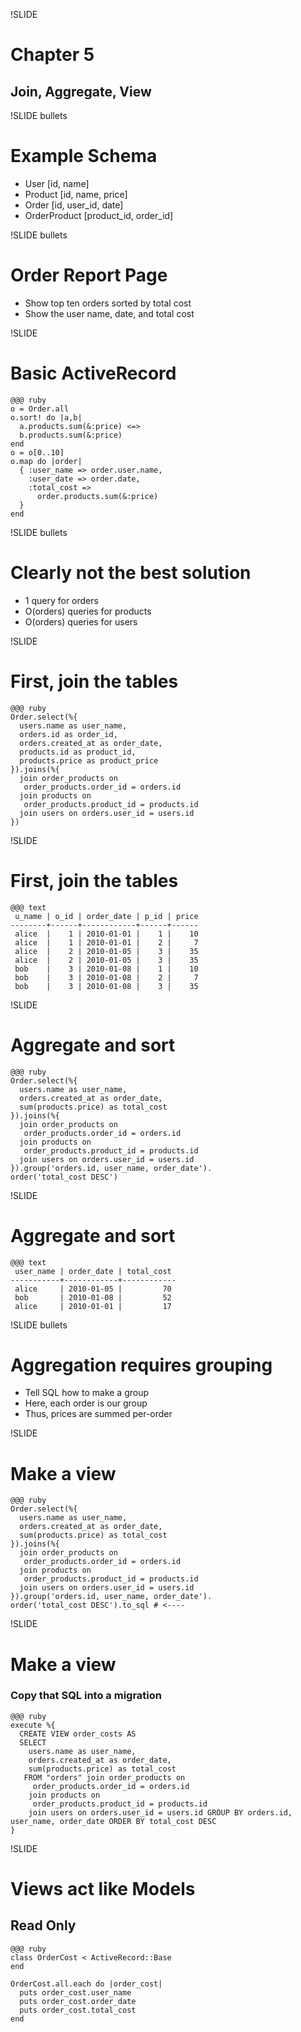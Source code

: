 !SLIDE
# Chapter 5
## Join, Aggregate, View

!SLIDE bullets
# Example Schema
* User [id, name]
* Product [id, name, price]
* Order [id, user\_id, date]
* OrderProduct [product\_id, order\_id]

!SLIDE bullets
# Order Report Page
* Show top ten orders sorted by total cost
* Show the user name, date, and total cost

!SLIDE
# Basic ActiveRecord
    @@@ ruby
    o = Order.all
    o.sort! do |a,b|
      a.products.sum(&:price) <=>
      b.products.sum(&:price)
    end
    o = o[0..10]
    o.map do |order|
      { :user_name => order.user.name,
        :user_date => order.date,
        :total_cost => 
          order.products.sum(&:price)
      }
    end

!SLIDE bullets
# Clearly not the best solution
* 1 query for orders
* O(orders) queries for products
* O(orders) queries for users

!SLIDE
# First, join the tables
    @@@ ruby
    Order.select(%{
      users.name as user_name,
      orders.id as order_id,
      orders.created_at as order_date,
      products.id as product_id,
      products.price as product_price
    }).joins(%{
      join order_products on
       order_products.order_id = orders.id
      join products on 
       order_products.product_id = products.id
      join users on orders.user_id = users.id
    })

!SLIDE
# First, join the tables
    @@@ text 
     u_name | o_id | order_date | p_id | price 
    --------+------+------------+------+------
     alice  |    1 | 2010-01-01 |    1 |    10
     alice  |    1 | 2010-01-01 |    2 |     7
     alice  |    2 | 2010-01-05 |    3 |    35
     alice  |    2 | 2010-01-05 |    3 |    35
     bob    |    3 | 2010-01-08 |    1 |    10
     bob    |    3 | 2010-01-08 |    2 |     7
     bob    |    3 | 2010-01-08 |    3 |    35


!SLIDE
# Aggregate and sort
    @@@ ruby
    Order.select(%{
      users.name as user_name,
      orders.created_at as order_date,
      sum(products.price) as total_cost
    }).joins(%{
      join order_products on
       order_products.order_id = orders.id
      join products on 
       order_products.product_id = products.id
      join users on orders.user_id = users.id
    }).group('orders.id, user_name, order_date').
    order('total_cost DESC')

!SLIDE
# Aggregate and sort
    @@@ text
     user_name | order_date | total_cost 
    -----------+------------+------------
     alice     | 2010-01-05 |         70
     bob       | 2010-01-08 |         52
     alice     | 2010-01-01 |         17




!SLIDE bullets
# Aggregation requires grouping
* Tell SQL how to make a group
* Here, each order is our group
* Thus, prices are summed per-order

!SLIDE
# Make a view
    @@@ ruby
    Order.select(%{
      users.name as user_name,
      orders.created_at as order_date,
      sum(products.price) as total_cost
    }).joins(%{
      join order_products on
       order_products.order_id = orders.id
      join products on 
       order_products.product_id = products.id
      join users on orders.user_id = users.id
    }).group('orders.id, user_name, order_date').
    order('total_cost DESC').to_sql # <----

!SLIDE
# Make a view
### Copy that SQL into a migration
    @@@ ruby
    execute %{
      CREATE VIEW order_costs AS
      SELECT 
        users.name as user_name,
        orders.created_at as order_date,
        sum(products.price) as total_cost
       FROM "orders" join order_products on
         order_products.order_id = orders.id
        join products on 
         order_products.product_id = products.id
        join users on orders.user_id = users.id GROUP BY orders.id, user_name, order_date ORDER BY total_cost DESC
    }

!SLIDE
# Views act like Models
## Read Only
    @@@ ruby
    class OrderCost < ActiveRecord::Base
    end

    OrderCost.all.each do |order_cost|
      puts order_cost.user_name
      puts order_cost.order_date
      puts order_cost.total_cost
    end

